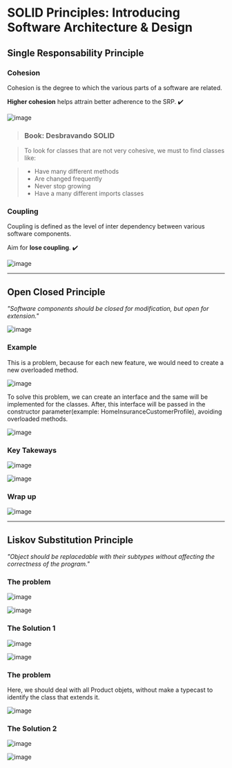 # SOLID Principles: Introducing Software Architecture & Design

## Single Responsability Principle

### Cohesion

Cohesion is the degree to which the various parts of a software are related.

__Higher cohesion__ helps attrain better adherence to the SRP. :heavy_check_mark:

![image](https://user-images.githubusercontent.com/61791877/209589716-bbfce202-0fc8-4af3-b12c-f35f24ef6f35.png)

>### Book: Desbravando SOLID

>To look for classes that are not very cohesive, we must to find classes like:

>- Have many different methods
>- Are changed frequently
>- Never stop growing
>- Have a many different imports classes

### Coupling

Coupling is defined as the level of inter dependency between various software components.

Aim for __lose coupling__. :heavy_check_mark:

![image](https://user-images.githubusercontent.com/61791877/209590216-99397905-47f4-478a-8e8c-a9262cda5834.png)

---

## Open Closed Principle

*"Software components should be closed for modification, but open for extension."*

![image](https://user-images.githubusercontent.com/61791877/210022721-499f28a6-6168-4610-ab35-42b53805b901.png)

### Example

This is a problem, because for each new feature, we would need to create a new overloaded method.

![image](https://user-images.githubusercontent.com/61791877/210023052-33c094fe-30cb-44aa-8f9f-d7f2c15a8310.png)

To solve this problem, we can create an interface and the same will be implemented for the classes. After, this interface will be passed in the constructor parameter(example: HomeInsuranceCustomerProfile), avoiding overloaded methods.

![image](https://user-images.githubusercontent.com/61791877/210023183-f172a5fe-c682-4e65-90aa-2d2851e2fb7e.png)

### Key Takeways

![image](https://user-images.githubusercontent.com/61791877/210023543-18b34cfc-c70a-42b9-9f68-9f1ce833f5be.png)

![image](https://user-images.githubusercontent.com/61791877/210023562-33036087-2f5e-4aba-a110-71622eae371e.png)

### Wrap up

![image](https://user-images.githubusercontent.com/61791877/210023853-5b7171de-c227-4c5d-a70b-1c6b99f77141.png)


---

## Liskov Substitution Principle

*"Object should be replacedable with their subtypes without affecting the correctness of the program."*

### The problem

![image](https://user-images.githubusercontent.com/61791877/211125093-6c9c942c-b656-4e4f-968c-3eafdeccbad6.png)

![image](https://user-images.githubusercontent.com/61791877/211125117-e082e1a5-706d-46f9-85b3-45625eefa9dc.png)

### The Solution 1

![image](https://user-images.githubusercontent.com/61791877/211125569-a681b040-8b99-4ebd-a52f-fab341860d75.png)

![image](https://user-images.githubusercontent.com/61791877/211125591-7efee452-f741-44ee-ac35-72dc980eff56.png)

### The problem

Here, we should deal with all Product objets, without make a typecast to identify the class that extends it.

![image](https://user-images.githubusercontent.com/61791877/211125844-3da24964-cf80-49a2-b56a-2d0f3a1de071.png)

### The Solution 2

![image](https://user-images.githubusercontent.com/61791877/211126733-fa4215ca-530f-446b-a423-34e8177418b4.png)

![image](https://user-images.githubusercontent.com/61791877/211126764-d4e052ef-d705-408d-8a23-849ba63a332b.png)

